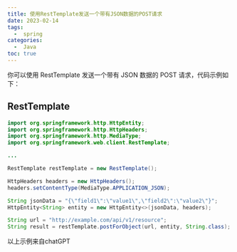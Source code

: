 ```yaml
---
title: 使用RestTemplate发送一个带有JSON数据的POST请求
date: 2023-02-14
tags:
  -  spring
categories:
  -  Java
toc: true
---
```


你可以使用 RestTemplate 发送一个带有 JSON 数据的 POST 请求，代码示例如下：


<!-- more -->

## RestTemplate

```Java
import org.springframework.http.HttpEntity;
import org.springframework.http.HttpHeaders;
import org.springframework.http.MediaType;
import org.springframework.web.client.RestTemplate;

...

RestTemplate restTemplate = new RestTemplate();

HttpHeaders headers = new HttpHeaders();
headers.setContentType(MediaType.APPLICATION_JSON);

String jsonData = "{\"field1\":\"value1\",\"field2\":\"value2\"}";
HttpEntity<String> entity = new HttpEntity<>(jsonData, headers);

String url = "http://example.com/api/v1/resource";
String result = restTemplate.postForObject(url, entity, String.class);

```

以上示例来自chatGPT